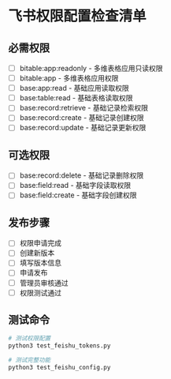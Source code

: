 
# 飞书权限配置检查清单

## 必需权限
- [ ] bitable:app:readonly - 多维表格应用只读权限
- [ ] bitable:app - 多维表格应用权限
- [ ] base:app:read - 基础应用读取权限
- [ ] base:table:read - 基础表格读取权限
- [ ] base:record:retrieve - 基础记录检索权限
- [ ] base:record:create - 基础记录创建权限
- [ ] base:record:update - 基础记录更新权限

## 可选权限
- [ ] base:record:delete - 基础记录删除权限
- [ ] base:field:read - 基础字段读取权限
- [ ] base:field:create - 基础字段创建权限

## 发布步骤
- [ ] 权限申请完成
- [ ] 创建新版本
- [ ] 填写版本信息
- [ ] 申请发布
- [ ] 管理员审核通过
- [ ] 权限测试通过

## 测试命令
```bash
# 测试权限配置
python3 test_feishu_tokens.py

# 测试完整功能
python3 test_feishu_config.py
```
